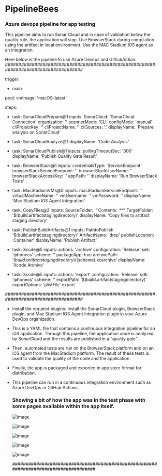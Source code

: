 # PipelineBees

### Azure devops pipeline for app testing

This pipeline aims to run Sonar Cloud and in case of validation below the quality rule, the application will stop.
Use BrowserStack during compilation using the artifact in local environment.
Use the MAC Stadium IOS agent as an integration.

Here below is the pipeline to use Azure Devops and GithubAction.
#####################################################################################


trigger:
- main

pool:
  vmImage: 'macOS-latest'

steps:
- task: SonarCloudPrepare@1
  inputs:
    SonarCloud: 'SonarCloud Connection'
    organization: '<Your SonarCloud Organization>'
    scannerMode: 'CLI'
    configMode: 'manual'
    cliProjectKey: '<Your SonarCloud Project Key>'
    cliProjectName: '<Your SonarCloud Project Name>'
    cliSources: '.'
  displayName: 'Prepare analysis on SonarCloud'

- task: SonarCloudAnalyze@1
  displayName: 'Code Analysis'

- task: SonarCloudPublish@1
  inputs:
    pollingTimeoutSec: '300'
  displayName: 'Publish Quality Gate Result'

- task: BrowserStack@1
  inputs:
    credentialsType: 'ServiceEndpoint'
    browserStackServiceEndpoint: '<Your BrowserStack Service Endpoint>'
    browserStackUserName: '<Your BrowserStack Username>'
    browserStackAccessKey: '<Your BrowserStack Access Key>'
    appPath: '<Path to the IOS app file>'
  displayName: 'Run BrowserStack Tests'

- task: MacStadiumVMs@0
  inputs:
    macStadiumServiceEndpoint: '<Your Mac Stadium Service Endpoint>'
    virtualMachineName: '<Your IOS Agent Name>'
    vmUsername: '<Your IOS Agent Username>'
    vmPassword: '<Your IOS Agent Password>'
  displayName: 'Mac Stadium IOS Agent Integration'

- task: CopyFiles@2
  inputs:
    SourceFolder: '<Path to the IOS app file>'
    Contents: '**'
    TargetFolder: '$(build.artifactstagingdirectory)'
  displayName: 'Copy files to artifact staging directory'

- task: PublishBuildArtifacts@1
  inputs:
    PathtoPublish: '$(build.artifactstagingdirectory)'
    ArtifactName: 'drop'
    publishLocation: 'Container'
  displayName: 'Publish Artifact'

- task: Xcode@5
  inputs:
    actions: 'archive'
    configuration: 'Release'
    sdk: 'iphoneos'
    scheme: '<Your IOS app scheme>'
    packageApp: true
    archivePath: '$(build.artifactstagingdirectory)/$(scheme).xcarchive'
  displayName: 'Xcode Archive'

- task: Xcode@5
  inputs:
    actions: 'export'
    configuration: 'Release'
    sdk: 'iphoneos'
    scheme: '<Your IOS app scheme>'
    exportPath: '$(build.artifactstagingdirectory)'
    exportOptions: 'plistFile'
    export

##################################################################################### 
  
- Install the required plugins: Install the SonarCloud plugin, BrowserStack plugin, and Mac Stadium IOS Agent Integration plugin in your Azure DevOps organization.
- This is a YAML file that contains a continuous integration pipeline for an iOS application. Through this pipeline, the application code is analyzed by SonarCloud and the results are published in a "quality gate".
- Then, automated tests are run on the BrowserStack platform and on an iOS agent from the MacStadium platform. The result of these tests is used to validate the quality of the code and the application.
- Finally, the app is packaged and exported in app store format for distribution.
- This pipeline can run in a continuous integration environment such as Azure DevOps or GitHub Actions.
  
  
   ### Showing a bit of how the app was in the test phase with some pages available within the app itself.
  
  ![image](https://user-images.githubusercontent.com/80284143/228021034-846819be-b593-4de7-a5e5-1985db43f44b.png)

  
  ![image](https://user-images.githubusercontent.com/80284143/228035498-c710397f-1ceb-45a3-b509-7c8dedb75f4a.png)

  
  ![image](https://user-images.githubusercontent.com/80284143/228035577-eb87204c-c411-4a79-9b16-1a381bb5ad93.png)

  
  ![image](https://user-images.githubusercontent.com/80284143/228035722-049ffd82-e112-4764-84ad-db3d8d485b76.png)

  
  ![image](https://user-images.githubusercontent.com/80284143/228035896-c5db2cb1-b165-4943-8753-1e9cd1f8dffd.png)
  
  
  #####################################################################################
  
  
  
  

  
  
  
